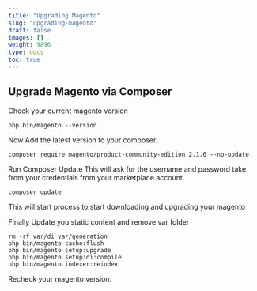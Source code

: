 ```yaml
---
title: "Upgrading Magento"
slug: "upgrading-magento"
draft: false
images: []
weight: 9896
type: docs
toc: true
---
```


## Upgrade Magento via Composer

Check your current magento version

    php bin/magento --version

Now Add the latest version to your composer.

    composer require magento/product-community-edition 2.1.6 --no-update
Run Composer Update This will ask for the username and password take from your credentials from your marketplace account.

    composer update

This will start process to start downloading and upgrading your magento

Finally Update you static content and remove var folder

    rm -rf var/di var/generation
    php bin/magento cache:flush
    php bin/magento setup:upgrade
    php bin/magento setup:di:compile
    php bin/magento indexer:reindex

Recheck your magento version.

